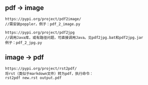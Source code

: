 ## pdf -> image
```
https://pypi.org/project/pdf2image/
//需安装poppler，例子：pdf_2_image.py

https://pypi.org/project/pdf2jpg
//调用Java库，或有路径问题，可直接调用Java。见pdf2jpg.bat和pdf2jpg.jar
例子：pdf_2_jpg.py
```
## image -> pdf
```
https://pypi.org/project/rst2pdf/
将rst（类似于markdown文件）转为pdf，执行命令：
rst2pdf new.rst output.pdf
```